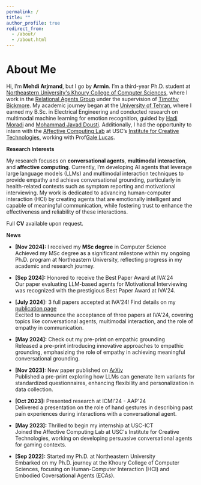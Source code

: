 ```yaml
---
permalink: /
title: ""
author_profile: true
redirect_from: 
  - /about/
  - /about.html
---
```


About Me
======
Hi, I’m **Mehdi Arjmand**, but I go by **Armin**. I’m a third-year Ph.D. student at [Northeastern University's Khoury College of Computer Sciences](https://www.khoury.northeastern.edu/), where I work in the [Relational Agents Group](https://relationalagents.com/) under the supervision of [Timothy Bickmore](https://www.khoury.northeastern.edu/people/timothy-bickmore/). My academic journey began at the [University of Tehran](https://ece.ut.ac.ir/), where I earned my B.Sc. in Electrical Engineering and conducted research on multimodal machine learning for emotion recognition, guided by [Hadi Moradi](https://ece.ut.ac.ir/en/~moradih) and [Mohammad Javad Dousti](http://ece.ut.ac.ir/en/mjdousti). Additionally, I had the opportunity to intern with the [Affective Computing Lab](https://www.mjdousti.com) at USC’s [Institute for Creative Technologies](https://ict.usc.edu/), working with Prof[Gale Lucas](https://ict.usc.edu/profile/gale-lucas/).

**Research Interests**

My research focuses on **conversational agents**, **multimodal interaction**, and **affective computing**. Currently, I’m developing AI agents that leverage large language models (LLMs) and multimodal interaction techniques to provide empathy and achieve conversational grounding, particularly in health-related contexts such as symptom reporting and motivational interviewing. My work is dedicated to advancing human-computer interaction (HCI) by creating agents that are emotionally intelligent and capable of meaningful communication, while fostering trust to enhance the effectiveness and reliability of these interactions.

Full **CV** available upon request.



**News**

* **[Nov 2024]:** I received my **MSc degree** in Computer Science  
  Achieved my MSc degree as a significant milestone within my ongoing Ph.D. program at Northeastern University, reflecting progress in my academic and research journey.

* **[Sep 2024]:** Honored to receive the Best Paper Award at IVA'24  
  Our paper evaluating LLM-based agents for Motivational Interviewing was recognized with the prestigious Best Paper Award at IVA'24.

* **[July 2024]:** 3 full papers accepted at IVA'24! Find details on my [publication page](#)  
  Excited to announce the acceptance of three papers at IVA'24, covering topics like conversational agents, multimodal interaction, and the role of empathy in communication.

* **[May 2024]:** Check out my pre-print on empathic grounding  
  Released a pre-print introducing innovative approaches to empathic grounding, emphasizing the role of empathy in achieving meaningful conversational grounding.

* **[Nov 2023]:** New paper published on [ArXiv](https://arxiv.org/abs/2407.01824v1)  
  Published a pre-print exploring how LLMs can generate item variants for standardized questionnaires, enhancing flexibility and personalization in data collection.

* **[Oct 2023]:** Presented research at ICMI'24 - AAP'24  
  Delivered a presentation on the role of hand gestures in describing past pain experiences during interactions with a conversational agent.

* **[May 2023]:** Thrilled to begin my internship at USC-ICT  
  Joined the Affective Computing Lab at USC's Institute for Creative Technologies, working on developing persuasive conversational agents for gaming contexts.

* **[Sep 2022]:** Started my Ph.D. at Northeastern University  
  Embarked on my Ph.D. journey at the Khoury College of Computer Sciences, focusing on Human-Computer Interaction (HCI) and Embodied Coversational Agents (ECAs).

